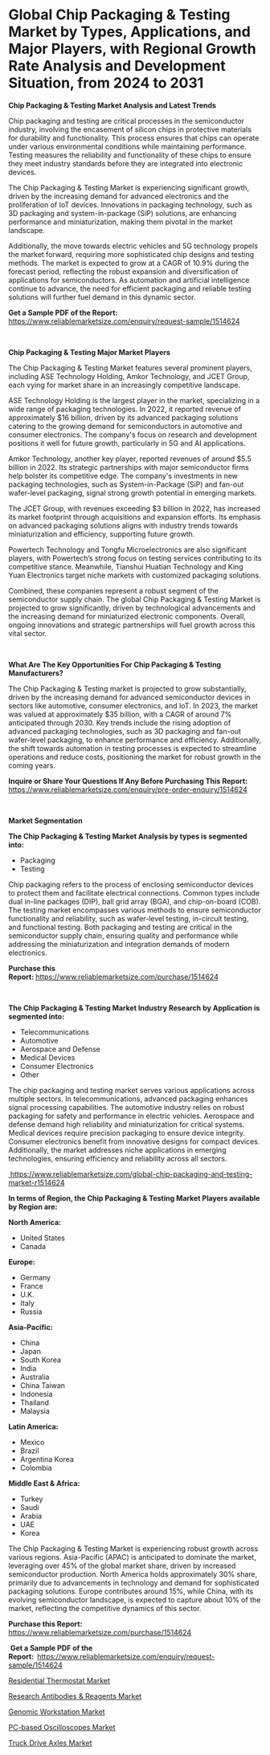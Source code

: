 <p><h1>Global Chip Packaging & Testing Market by Types, Applications, and Major Players, with Regional Growth Rate Analysis and Development Situation, from 2024 to 2031</h1></p><p><strong>Chip Packaging & Testing Market Analysis and Latest Trends</strong></p>
<p><p>Chip packaging and testing are critical processes in the semiconductor industry, involving the encasement of silicon chips in protective materials for durability and functionality. This process ensures that chips can operate under various environmental conditions while maintaining performance. Testing measures the reliability and functionality of these chips to ensure they meet industry standards before they are integrated into electronic devices.</p><p>The Chip Packaging & Testing Market is experiencing significant growth, driven by the increasing demand for advanced electronics and the proliferation of IoT devices. Innovations in packaging technology, such as 3D packaging and system-in-package (SiP) solutions, are enhancing performance and miniaturization, making them pivotal in the market landscape. </p><p>Additionally, the move towards electric vehicles and 5G technology propels the market forward, requiring more sophisticated chip designs and testing methods. The market is expected to grow at a CAGR of 10.9% during the forecast period, reflecting the robust expansion and diversification of applications for semiconductors. As automation and artificial intelligence continue to advance, the need for efficient packaging and reliable testing solutions will further fuel demand in this dynamic sector.</p></p>
<p><strong>Get a Sample PDF of the Report:&nbsp;</strong> <a href="https://www.reliablemarketsize.com/enquiry/request-sample/1514624?utm_campaign=1590&utm_medium=2&utm_source=Github&utm_content=ia&utm_term=27102024&utm_id=chip-packaging-testing">https://www.reliablemarketsize.com/enquiry/request-sample/1514624</a></p>
<p>&nbsp;</p>
<p><strong>Chip Packaging & Testing Major Market Players</strong></p>
<p><p>The Chip Packaging & Testing Market features several prominent players, including ASE Technology Holding, Amkor Technology, and JCET Group, each vying for market share in an increasingly competitive landscape. </p><p>ASE Technology Holding is the largest player in the market, specializing in a wide range of packaging technologies. In 2022, it reported revenue of approximately $16 billion, driven by its advanced packaging solutions catering to the growing demand for semiconductors in automotive and consumer electronics. The company's focus on research and development positions it well for future growth, particularly in 5G and AI applications.</p><p>Amkor Technology, another key player, reported revenues of around $5.5 billion in 2022. Its strategic partnerships with major semiconductor firms help bolster its competitive edge. The company's investments in new packaging technologies, such as System-in-Package (SiP) and fan-out wafer-level packaging, signal strong growth potential in emerging markets.</p><p>The JCET Group, with revenues exceeding $3 billion in 2022, has increased its market footprint through acquisitions and expansion efforts. Its emphasis on advanced packaging solutions aligns with industry trends towards miniaturization and efficiency, supporting future growth.</p><p>Powertech Technology and Tongfu Microelectronics are also significant players, with Powertech’s strong focus on testing services contributing to its competitive stance. Meanwhile, Tianshui Huatian Technology and King Yuan Electronics target niche markets with customized packaging solutions.</p><p>Combined, these companies represent a robust segment of the semiconductor supply chain. The global Chip Packaging & Testing Market is projected to grow significantly, driven by technological advancements and the increasing demand for miniaturized electronic components. Overall, ongoing innovations and strategic partnerships will fuel growth across this vital sector.</p></p>
<p>&nbsp;</p>
<p><strong>What Are The Key Opportunities For Chip Packaging & Testing Manufacturers?</strong></p>
<p><p>The Chip Packaging & Testing market is projected to grow substantially, driven by the increasing demand for advanced semiconductor devices in sectors like automotive, consumer electronics, and IoT. In 2023, the market was valued at approximately $35 billion, with a CAGR of around 7% anticipated through 2030. Key trends include the rising adoption of advanced packaging technologies, such as 3D packaging and fan-out wafer-level packaging, to enhance performance and efficiency. Additionally, the shift towards automation in testing processes is expected to streamline operations and reduce costs, positioning the market for robust growth in the coming years.</p></p>
<p><strong>Inquire or Share Your Questions If Any Before Purchasing This Report:</strong> <a href="https://www.reliablemarketsize.com/enquiry/pre-order-enquiry/1514624?utm_campaign=1590&utm_medium=2&utm_source=Github&utm_content=ia&utm_term=27102024&utm_id=chip-packaging-testing">https://www.reliablemarketsize.com/enquiry/pre-order-enquiry/1514624</a></p>
<p>&nbsp;</p>
<p><strong>Market Segmentation</strong></p>
<p><strong>The Chip Packaging & Testing Market Analysis by types is segmented into:</strong></p>
<p><ul><li>Packaging</li><li>Testing</li></ul></p>
<p><p>Chip packaging refers to the process of enclosing semiconductor devices to protect them and facilitate electrical connections. Common types include dual in-line packages (DIP), ball grid array (BGA), and chip-on-board (COB). The testing market encompasses various methods to ensure semiconductor functionality and reliability, such as wafer-level testing, in-circuit testing, and functional testing. Both packaging and testing are critical in the semiconductor supply chain, ensuring quality and performance while addressing the miniaturization and integration demands of modern electronics.</p></p>
<p><strong>Purchase this Report:&nbsp;</strong><a href="https://www.reliablemarketsize.com/purchase/1514624?utm_campaign=1590&utm_medium=2&utm_source=Github&utm_content=ia&utm_term=27102024&utm_id=chip-packaging-testing">https://www.reliablemarketsize.com/purchase/1514624</a></p>
<p>&nbsp;</p>
<p><strong>The Chip Packaging & Testing Market Industry Research by Application is segmented into:</strong></p>
<p><ul><li>Telecommunications</li><li>Automotive</li><li>Aerospace and Defense</li><li>Medical Devices</li><li>Consumer Electronics</li><li>Other</li></ul></p>
<p><p>The chip packaging and testing market serves various applications across multiple sectors. In telecommunications, advanced packaging enhances signal processing capabilities. The automotive industry relies on robust packaging for safety and performance in electric vehicles. Aerospace and defense demand high reliability and miniaturization for critical systems. Medical devices require precision packaging to ensure device integrity. Consumer electronics benefit from innovative designs for compact devices. Additionally, the market addresses niche applications in emerging technologies, ensuring efficiency and reliability across all sectors.</p></p>
<p><a href="https://www.reliablemarketsize.com/global-chip-packaging-and-testing-market-r1514624?utm_campaign=1590&utm_medium=2&utm_source=Github&utm_content=ia&utm_term=27102024&utm_id=chip-packaging-testing">&nbsp;https://www.reliablemarketsize.com/global-chip-packaging-and-testing-market-r1514624</a></p>
<p><strong>In terms of Region, the Chip Packaging & Testing Market Players available by Region are:</strong></p>
<p>
    <p> <strong> North America: </strong>
        <ul>
            <li>United States</li>
            <li>Canada</li>
        </ul>
        </p> 
    <p> <strong> Europe: </strong>
        <ul>
            <li>Germany</li>
            <li>France</li>
            <li>U.K.</li>
            <li>Italy</li>
            <li>Russia</li>
        </ul>
        </p> 
    <p> <strong> Asia-Pacific: </strong>
        <ul>
            <li>China</li>
            <li>Japan</li>
            <li>South Korea</li>
            <li>India</li>
            <li>Australia</li>
            <li>China Taiwan</li>
            <li>Indonesia</li>
            <li>Thailand</li>
            <li>Malaysia</li>
        </ul>
        </p> 
    <p> <strong> Latin America: </strong>
        <ul>
            <li>Mexico</li>
            <li>Brazil</li>
            <li>Argentina Korea</li>
            <li>Colombia</li>
        </ul>
        </p> 
    <p> <strong> Middle East & Africa: </strong>
        <ul>
            <li>Turkey</li>
            <li>Saudi</li>
            <li>Arabia</li>
            <li>UAE</li>
            <li>Korea</li>
        </ul>
    </p>
    </p>
<p><p>The Chip Packaging & Testing Market is experiencing robust growth across various regions. Asia-Pacific (APAC) is anticipated to dominate the market, leveraging over 45% of the global market share, driven by increased semiconductor production. North America holds approximately 30% share, primarily due to advancements in technology and demand for sophisticated packaging solutions. Europe contributes around 15%, while China, with its evolving semiconductor landscape, is expected to capture about 10% of the market, reflecting the competitive dynamics of this sector.</p></p>
<p><strong>Purchase this Report: </strong><a href="https://www.reliablemarketsize.com/purchase/1514624?utm_campaign=1590&utm_medium=2&utm_source=Github&utm_content=ia&utm_term=27102024&utm_id=chip-packaging-testing">https://www.reliablemarketsize.com/purchase/1514624</a></p>
<p>&nbsp;<strong>Get a Sample PDF of the Report:&nbsp;&nbsp;</strong><a href="https://www.reliablemarketsize.com/enquiry/request-sample/1514624?utm_campaign=1590&utm_medium=2&utm_source=Github&utm_content=ia&utm_term=27102024&utm_id=chip-packaging-testing">https://www.reliablemarketsize.com/enquiry/request-sample/1514624</a></p>
<p><strong></strong></p>
<p><p><a href="https://www.linkedin.com/pulse/strategic-roadmap-success-global-residential-thermostat-market-7injf?utm_campaign=1590&utm_medium=2&utm_source=Github&utm_content=ia&utm_term=27102024&utm_id=chip-packaging-testing">Residential Thermostat Market</a></p><p><a href="https://www.linkedin.com/pulse/competitive-intelligence-research-antibodies-reagents-vxbxf?utm_campaign=1590&utm_medium=2&utm_source=Github&utm_content=ia&utm_term=27102024&utm_id=chip-packaging-testing">Research Antibodies & Reagents Market</a></p><p><a href="https://www.linkedin.com/pulse/comprehensive-genomic-workstation-market-report-segmentation-ji0vf?utm_campaign=1590&utm_medium=2&utm_source=Github&utm_content=ia&utm_term=27102024&utm_id=chip-packaging-testing">Genomic Workstation Market</a></p><p><a href="https://www.linkedin.com/pulse/pc-based-oscilloscopes-market-evolution-global-trends-jsmmf?utm_campaign=1590&utm_medium=2&utm_source=Github&utm_content=ia&utm_term=27102024&utm_id=chip-packaging-testing">PC-based Oscilloscopes Market</a></p><p><a href="https://www.linkedin.com/pulse/truck-drive-axles-market-navigating-challenges-unlocking-adpxf?utm_campaign=1590&utm_medium=2&utm_source=Github&utm_content=ia&utm_term=27102024&utm_id=chip-packaging-testing">Truck Drive Axles Market</a></p></p>